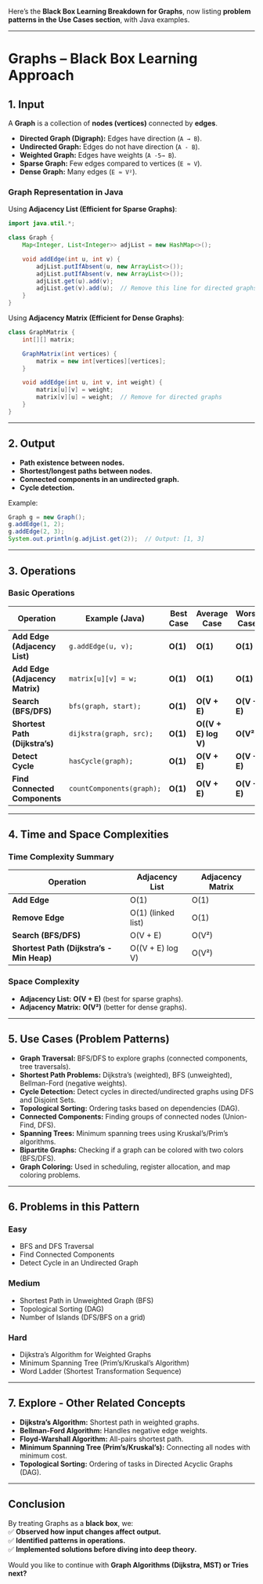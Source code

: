 Here’s the **Black Box Learning Breakdown for Graphs**, now listing **problem patterns in the Use Cases section**, with Java examples.

---

# **Graphs – Black Box Learning Approach**

## **1. Input**

A **Graph** is a collection of **nodes (vertices)** connected by **edges**.

- **Directed Graph (Digraph):** Edges have direction (`A → B`).
- **Undirected Graph:** Edges do not have direction (`A - B`).
- **Weighted Graph:** Edges have weights (`A -5→ B`).
- **Sparse Graph:** Few edges compared to vertices (`E ≈ V`).
- **Dense Graph:** Many edges (`E ≈ V²`).

### **Graph Representation in Java**

Using **Adjacency List (Efficient for Sparse Graphs)**:

```java
import java.util.*;

class Graph {
    Map<Integer, List<Integer>> adjList = new HashMap<>();

    void addEdge(int u, int v) {
        adjList.putIfAbsent(u, new ArrayList<>());
        adjList.putIfAbsent(v, new ArrayList<>());
        adjList.get(u).add(v);
        adjList.get(v).add(u);  // Remove this line for directed graphs
    }
}
```

Using **Adjacency Matrix (Efficient for Dense Graphs)**:

```java
class GraphMatrix {
    int[][] matrix;

    GraphMatrix(int vertices) {
        matrix = new int[vertices][vertices];
    }

    void addEdge(int u, int v, int weight) {
        matrix[u][v] = weight;
        matrix[v][u] = weight;  // Remove for directed graphs
    }
}
```

---

## **2. Output**

- **Path existence between nodes.**
- **Shortest/longest paths between nodes.**
- **Connected components in an undirected graph.**
- **Cycle detection.**

Example:

```java
Graph g = new Graph();
g.addEdge(1, 2);
g.addEdge(2, 3);
System.out.println(g.adjList.get(2));  // Output: [1, 3]
```

---

## **3. Operations**

### **Basic Operations**

|Operation|Example (Java)|Best Case|Average Case|Worst Case|
|---|---|---|---|---|
|**Add Edge (Adjacency List)**|`g.addEdge(u, v);`|**O(1)**|**O(1)**|**O(1)**|
|**Add Edge (Adjacency Matrix)**|`matrix[u][v] = w;`|**O(1)**|**O(1)**|**O(1)**|
|**Search (BFS/DFS)**|`bfs(graph, start);`|**O(1)**|**O(V + E)**|**O(V + E)**|
|**Shortest Path (Dijkstra’s)**|`dijkstra(graph, src);`|**O(1)**|**O((V + E) log V)**|**O(V²)**|
|**Detect Cycle**|`hasCycle(graph);`|**O(1)**|**O(V + E)**|**O(V + E)**|
|**Find Connected Components**|`countComponents(graph);`|**O(1)**|**O(V + E)**|**O(V + E)**|

---

## **4. Time and Space Complexities**

### **Time Complexity Summary**

|Operation|Adjacency List|Adjacency Matrix|
|---|---|---|
|**Add Edge**|O(1)|O(1)|
|**Remove Edge**|O(1) (linked list)|O(1)|
|**Search (BFS/DFS)**|O(V + E)|O(V²)|
|**Shortest Path (Dijkstra’s - Min Heap)**|O((V + E) log V)|O(V²)|

### **Space Complexity**

- **Adjacency List:** **O(V + E)** (best for sparse graphs).
- **Adjacency Matrix:** **O(V²)** (better for dense graphs).

---

## **5. Use Cases (Problem Patterns)**

- **Graph Traversal:** BFS/DFS to explore graphs (connected components, tree traversals).
- **Shortest Path Problems:** Dijkstra’s (weighted), BFS (unweighted), Bellman-Ford (negative weights).
- **Cycle Detection:** Detect cycles in directed/undirected graphs using DFS and Disjoint Sets.
- **Topological Sorting:** Ordering tasks based on dependencies (DAG).
- **Connected Components:** Finding groups of connected nodes (Union-Find, DFS).
- **Spanning Trees:** Minimum spanning trees using Kruskal’s/Prim’s algorithms.
- **Bipartite Graphs:** Checking if a graph can be colored with two colors (BFS/DFS).
- **Graph Coloring:** Used in scheduling, register allocation, and map coloring problems.

---

## **6. Problems in this Pattern**

### **Easy**

- BFS and DFS Traversal
- Find Connected Components
- Detect Cycle in an Undirected Graph

### **Medium**

- Shortest Path in Unweighted Graph (BFS)
- Topological Sorting (DAG)
- Number of Islands (DFS/BFS on a grid)

### **Hard**

- Dijkstra’s Algorithm for Weighted Graphs
- Minimum Spanning Tree (Prim’s/Kruskal’s Algorithm)
- Word Ladder (Shortest Transformation Sequence)

---

## **7. Explore - Other Related Concepts**

- **Dijkstra’s Algorithm:** Shortest path in weighted graphs.
- **Bellman-Ford Algorithm:** Handles negative edge weights.
- **Floyd-Warshall Algorithm:** All-pairs shortest path.
- **Minimum Spanning Tree (Prim’s/Kruskal’s):** Connecting all nodes with minimum cost.
- **Topological Sorting:** Ordering of tasks in Directed Acyclic Graphs (DAG).

---

## **Conclusion**

By treating Graphs as a **black box**, we:  
✅ **Observed how input changes affect output.**  
✅ **Identified patterns in operations.**  
✅ **Implemented solutions before diving into deep theory.**

Would you like to continue with **Graph Algorithms (Dijkstra, MST) or Tries next?**
